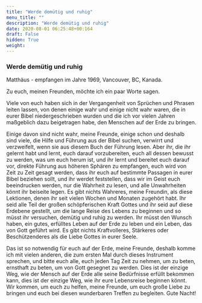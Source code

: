 ```yaml
---
title: "Werde demütig und ruhig"
menu_title: ""
description: "Werde demütig und ruhig"
date: 2020-08-01 06:25:48+00:164
draft: False
hidden: True
weight:
---
```

### Werde demütig und ruhig

Matthäus - empfangen im Jahre 1969, Vancouver, BC, Kanada.

Zu euch, meinen Freunden, möchte ich ein paar Worte sagen.

Viele von euch haben sich in der Vergangenheit von Sprüchen und Phrasen leiten lassen, von denen einige wahr und einige nicht wahr waren, die in eurer Bibel niedergeschrieben wurden und die ich vor vielen Jahren maßgeblich dazu beigetragen habe, den Menschen auf der Erde zu bringen.

Einige davon sind nicht wahr, meine Freunde, einige schon und deshalb sind viele, die Hilfe und Führung aus der Bibel suchen, verwirrt und verzweifelt, wenn sie aus diesem Buch der Führung lesen. Aber ihr, die ihr gelernt habt und lernt, euch darauf vorzubereiten, euch all dessen bewusst zu werden, was um euch herum ist, und ihr lernt und bereitet euch darauf vor, direkte Führung aus höheren Sphären zu empfangen, euch wird von Zeit zu Zeit gesagt werden, dass ihr euch auf bestimmte Passagen in eurer Bibel beziehen sollt, und ihr werdet feststellen, dass wir im Geist euch beeindrucken werden, nur die Wahrheit zu lesen, und alle Unwahrheiten könnt ihr beiseite legen. Es gibt nichts Wahreres, meine Freundin, als diese Lektionen, denen ihr seit vielen Wochen und Monaten zugehört habt. Ihr seid alle Teil der großen schöpferischen Kraft Gottes und ihr seid auf diese Erdebene gestellt, um die lange Reise des Lebens zu beginnen und so müsst ihr versuchen, demütig und ruhig zu werden. Ihr müsst den Wunsch haben, ein gutes, erfülltes Leben auf der Erde zu leben und ein Leben, das von Gott geführt wird. Es gibt nichts Kraftvolleres, Stärkeres oder Beschützenderes als die Liebe Gottes in eurer Seele.

Das ist so notwendig für euch auf der Erde, meine Freunde, deshalb komme ich mit vielen anderen, die zum ersten Mal durch dieses Instrument sprechen, und bitte euch alle, euch jeden Tag Zeit zu nehmen, um zu beten, ernsthaft zu beten, um von Gott gesegnet zu werden. Dies ist der einzige Weg, wie der Mensch auf der Erde alle seine Bedürfnisse erfüllt bekommen kann, dies ist der einzige Weg, wie ihr eure Lebensreise beginnen könnt. Wir kommen, um euch zu helfen, meine Freunde, um euch große Liebe zu bringen und euch bei diesen wunderbaren Treffen zu begleiten. Gute Nacht!
